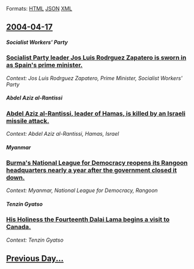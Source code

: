 
Formats: [HTML](2004/04/17/index.html)  [JSON](2004/04/17/index.json)  [XML](2004/04/17/index.xml)  

## [2004-04-17](/news/2004/04/17/index.md)

##### Socialist Workers' Party
### [ Socialist Party leader Jos Luis Rodrguez Zapatero is sworn in as Spain's prime minister. ](/news/2004/04/17/socialist-party-leader-jose-luis-rodriguez-zapatero-is-sworn-in-as-spain-s-prime-minister.md)
_Context: Jos Luis Rodrguez Zapatero, Prime Minister, Socialist Workers' Party_

##### Abdel Aziz al-Rantissi
### [ Abdel Aziz al-Rantissi, leader of Hamas, is killed by an Israeli missile attack. ](/news/2004/04/17/abdel-aziz-al-rantissi-leader-of-hamas-is-killed-by-an-israeli-missile-attack.md)
_Context: Abdel Aziz al-Rantissi, Hamas, Israel_

##### Myanmar
### [ Burma's National League for Democracy reopens its Rangoon headquarters nearly a year after the government closed it down. ](/news/2004/04/17/burma-s-national-league-for-democracy-reopens-its-rangoon-headquarters-nearly-a-year-after-the-government-closed-it-down.md)
_Context: Myanmar, National League for Democracy, Rangoon_

##### Tenzin Gyatso
### [ His Holiness the Fourteenth Dalai Lama begins a visit to Canada. ](/news/2004/04/17/his-holiness-the-fourteenth-dalai-lama-begins-a-visit-to-canada.md)
_Context: Tenzin Gyatso_

## [Previous Day...](/news/2004/04/16/index.md)

